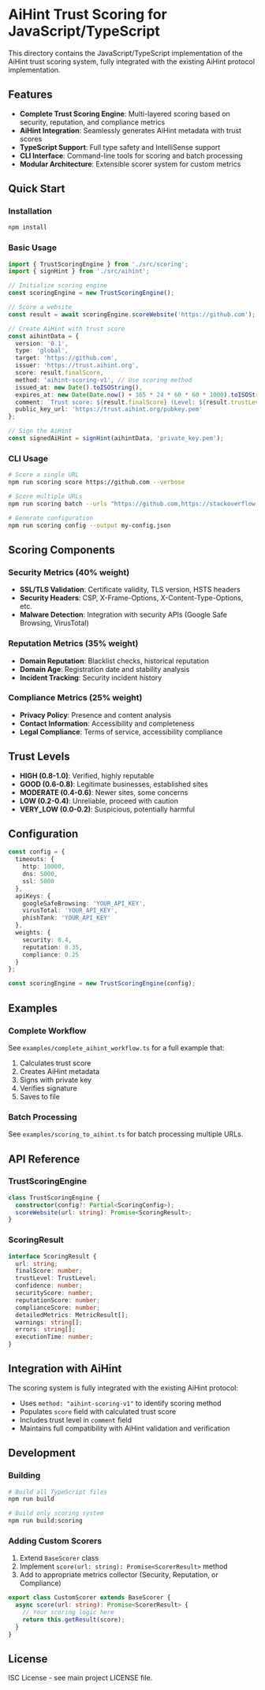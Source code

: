 # AiHint Trust Scoring for JavaScript/TypeScript

This directory contains the JavaScript/TypeScript implementation of the AiHint trust scoring system, fully integrated with the existing AiHint protocol implementation.

## Features

- **Complete Trust Scoring Engine**: Multi-layered scoring based on security, reputation, and compliance metrics
- **AiHint Integration**: Seamlessly generates AiHint metadata with trust scores
- **TypeScript Support**: Full type safety and IntelliSense support
- **CLI Interface**: Command-line tools for scoring and batch processing
- **Modular Architecture**: Extensible scorer system for custom metrics

## Quick Start

### Installation

```bash
npm install
```

### Basic Usage

```typescript
import { TrustScoringEngine } from './src/scoring';
import { signHint } from './src/aihint';

// Initialize scoring engine
const scoringEngine = new TrustScoringEngine();

// Score a website
const result = await scoringEngine.scoreWebsite('https://github.com');

// Create AiHint with trust score
const aihintData = {
  version: '0.1',
  type: 'global',
  target: 'https://github.com',
  issuer: 'https://trust.aihint.org',
  score: result.finalScore,
  method: 'aihint-scoring-v1', // Use scoring method
  issued_at: new Date().toISOString(),
  expires_at: new Date(Date.now() + 365 * 24 * 60 * 60 * 1000).toISOString(),
  comment: `Trust score: ${result.finalScore} (Level: ${result.trustLevel})`,
  public_key_url: 'https://trust.aihint.org/pubkey.pem'
};

// Sign the AiHint
const signedAiHint = signHint(aihintData, 'private_key.pem');
```

### CLI Usage

```bash
# Score a single URL
npm run scoring score https://github.com --verbose

# Score multiple URLs
npm run scoring batch --urls "https://github.com,https://stackoverflow.com" --output results.json

# Generate configuration
npm run scoring config --output my-config.json
```

## Scoring Components

### Security Metrics (40% weight)
- **SSL/TLS Validation**: Certificate validity, TLS version, HSTS headers
- **Security Headers**: CSP, X-Frame-Options, X-Content-Type-Options, etc.
- **Malware Detection**: Integration with security APIs (Google Safe Browsing, VirusTotal)

### Reputation Metrics (35% weight)
- **Domain Reputation**: Blacklist checks, historical reputation
- **Domain Age**: Registration date and stability analysis
- **Incident Tracking**: Security incident history

### Compliance Metrics (25% weight)
- **Privacy Policy**: Presence and content analysis
- **Contact Information**: Accessibility and completeness
- **Legal Compliance**: Terms of service, accessibility compliance

## Trust Levels

- **HIGH (0.8-1.0)**: Verified, highly reputable
- **GOOD (0.6-0.8)**: Legitimate businesses, established sites
- **MODERATE (0.4-0.6)**: Newer sites, some concerns
- **LOW (0.2-0.4)**: Unreliable, proceed with caution
- **VERY_LOW (0.0-0.2)**: Suspicious, potentially harmful

## Configuration

```typescript
const config = {
  timeouts: {
    http: 10000,
    dns: 5000,
    ssl: 5000
  },
  apiKeys: {
    googleSafeBrowsing: 'YOUR_API_KEY',
    virusTotal: 'YOUR_API_KEY',
    phishTank: 'YOUR_API_KEY'
  },
  weights: {
    security: 0.4,
    reputation: 0.35,
    compliance: 0.25
  }
};

const scoringEngine = new TrustScoringEngine(config);
```

## Examples

### Complete Workflow

See `examples/complete_aihint_workflow.ts` for a full example that:
1. Calculates trust score
2. Creates AiHint metadata
3. Signs with private key
4. Verifies signature
5. Saves to file

### Batch Processing

See `examples/scoring_to_aihint.ts` for batch processing multiple URLs.

## API Reference

### TrustScoringEngine

```typescript
class TrustScoringEngine {
  constructor(config?: Partial<ScoringConfig>);
  scoreWebsite(url: string): Promise<ScoringResult>;
}
```

### ScoringResult

```typescript
interface ScoringResult {
  url: string;
  finalScore: number;
  trustLevel: TrustLevel;
  confidence: number;
  securityScore: number;
  reputationScore: number;
  complianceScore: number;
  detailedMetrics: MetricResult[];
  warnings: string[];
  errors: string[];
  executionTime: number;
}
```

## Integration with AiHint

The scoring system is fully integrated with the existing AiHint protocol:

- Uses `method: "aihint-scoring-v1"` to identify scoring method
- Populates `score` field with calculated trust score
- Includes trust level in `comment` field
- Maintains full compatibility with AiHint validation and verification

## Development

### Building

```bash
# Build all TypeScript files
npm run build

# Build only scoring system
npm run build:scoring
```

### Adding Custom Scorers

1. Extend `BaseScorer` class
2. Implement `score(url: string): Promise<ScorerResult>` method
3. Add to appropriate metrics collector (Security, Reputation, or Compliance)

```typescript
export class CustomScorer extends BaseScorer {
  async score(url: string): Promise<ScorerResult> {
    // Your scoring logic here
    return this.getResult(score);
  }
}
```

## License

ISC License - see main project LICENSE file.
